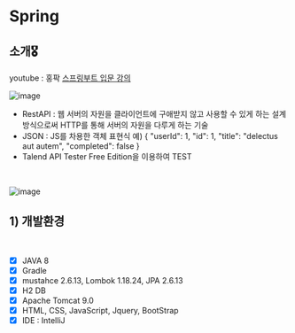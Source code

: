 # Spring 

## 소개🎖️ 
youtube : 홍팍 [스프링부트 입문 강의](https://youtu.be/2IuZs5I5KJg)

![image](https://user-images.githubusercontent.com/93029334/201263306-c656e75c-cbc8-4c44-a1b3-7418bb7f1b2b.png)
<br>
- RestAPI : 웹 서버의 자원을 클라이언트에 구애받지 않고 사용할 수 있게 하는 설계 방식으로써 HTTP를 통해 서버의 자원을 다루게 하는 기술
- JSON : JS를 차용한 객체 표현식 예)
  {
  "userId": 1,
  "id": 1,
  "title": "delectus aut autem",
  "completed": false
  }
- Talend API Tester Free Edition을 이용하여 TEST
<br>

![image](https://user-images.githubusercontent.com/93029334/201462844-99aa5df9-431a-475f-9f25-ec9d9267ebd2.png)




## 1) 개발환경
<br>

* [x] JAVA 8
* [x] Gradle 
* [x] mustahce 2.6.13, Lombok 1.18.24, JPA 2.6.13
* [x] H2 DB
* [x] Apache Tomcat 9.0
* [x] HTML, CSS, JavaScript, Jquery, BootStrap
* [x] IDE : IntelliJ 
<br>


